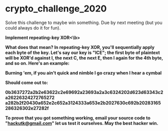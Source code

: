 # crypto_challenge_2020
Solve this challenge to maybe win something. Due by next meeting (but you could always do it for fun).

<b>Implement repeating-key XOR<\b>

What does that mean? In repeating-key XOR, you'll sequentially apply each byte of the key. Let's say our key is "ICE"; the first byte of plaintext will be XOR'd against I, the next C, the next E, then I again for the 4th byte, and so on. Here's an example:

Burning 'em, if you ain't quick and nimble
I go crazy when I hear a cymbal

Should come out to:

0b3637272a2b2e63622c2e69692a23693a2a3c6324202d623d63343c2a26226324272765272
a282b2f20430a652e2c652a3124333a653e2b2027630c692b20283165286326302e27282f

To prove that you got something working, email your source code to "hackutk@gmail.com" let us test it ourselves. May the best hacker win.
